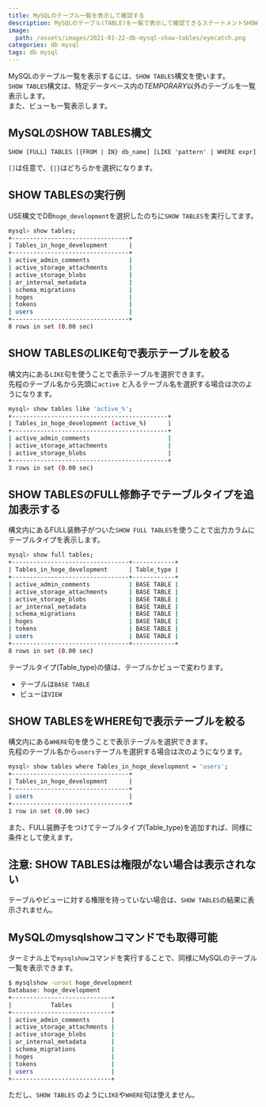```yaml
---
title: MySQLのテーブル一覧を表示して確認する
description: MySQLのテーブル(TABLE)を一覧で表示して確認できるステートメントSHOW TABLESについて簡単な使い方や詳細な使い方、注意事項についてまとめてます。
image:
  path: /assets/images/2021-01-22-db-mysql-show-tables/eyecatch.png
categories: db mysql
tags: db mysql
---
```

MySQLのテーブル一覧を表示するには、`SHOW TABLES`構文を使います。  
`SHOW TABLES`構文は、特定データベース内の*TEMPORARY*以外のテーブルを一覧表示します。  
また、ビューも一覧表示します。

## MySQLのSHOW TABLES構文
`SHOW [FULL] TABLES [{FROM | IN} db_name] [LIKE 'pattern' | WHERE expr]`

`[]`は任意で、`{|}`はどちらかを選択になります。

## SHOW TABLESの実行例
USE構文でDB`hoge_development`を選択したのちに`SHOW TABLES`を実行してます。

```sh
mysql> show tables;
+---------------------------------+
| Tables_in_hoge_development      |
+---------------------------------+
| active_admin_comments           |
| active_storage_attachments      |
| active_storage_blobs            |
| ar_internal_metadata            |
| schema_migrations               |
| hoges                           |
| tokens                          |
| users                           |
+---------------------------------+
8 rows in set (0.00 sec)
```

## SHOW TABLESのLIKE句で表示テーブルを絞る

構文内にある`LIKE`句を使うことで表示テーブルを選択できます。  
先程のテーブル名から先頭に`active` と入るテーブル名を選択する場合は次のようになります。

```sh
mysql> show tables like 'active_%';
+--------------------------------------------+
| Tables_in_hoge_development (active_%)      |
+--------------------------------------------+
| active_admin_comments                      |
| active_storage_attachments                 |
| active_storage_blobs                       |
+--------------------------------------------+
3 rows in set (0.00 sec)
```

## SHOW TABLESのFULL修飾子でテーブルタイプを追加表示する

構文内にあるFULL装飾子がついた`SHOW FULL TABLES`を使うことで出力カラムにテーブルタイプを表示します。

```sh
mysql> show full tables;
+---------------------------------+------------+
| Tables_in_hoge_development      | Table_type |
+---------------------------------+------------+
| active_admin_comments           | BASE TABLE |
| active_storage_attachments      | BASE TABLE |
| active_storage_blobs            | BASE TABLE |
| ar_internal_metadata            | BASE TABLE |
| schema_migrations               | BASE TABLE |
| hoges                           | BASE TABLE |
| tokens                          | BASE TABLE |
| users                           | BASE TABLE |
+---------------------------------+------------+
8 rows in set (0.00 sec)
```

テーブルタイプ(Table_type)の値は、テーブルかビューで変わります。
- テーブルは`BASE TABLE`
- ビューは`VIEW`

## SHOW TABLESをWHERE句で表示テーブルを絞る

構文内にある`WHERE`句を使うことで表示テーブルを選択できます。  
先程のテーブル名から`users`テーブルを選択する場合は次のようになります。

```sh
mysql> show tables where Tables_in_hoge_development = 'users';
+---------------------------------+
| Tables_in_hoge_development      |
+---------------------------------+
| users                           |
+---------------------------------+
1 row in set (0.00 sec)
```
また、FULL装飾子をつけてテーブルタイプ(Table_type)を追加すれば、同様に条件として使えます。

## 注意: SHOW TABLESは権限がない場合は表示されない
テーブルやビューに対する権限を持っていない場合は、`SHOW TABLES`の結果に表示されません。

## MySQLのmysqlshowコマンドでも取得可能
ターミナル上で`mysqlshow`コマンドを実行することで、同様にMySQLのテーブル一覧を表示できます。

```sh
$ mysqlshow -uroot hoge_development
Database: hoge_development
+----------------------------+
|           Tables           |
+----------------------------+
| active_admin_comments      |
| active_storage_attachments |
| active_storage_blobs       |
| ar_internal_metadata       |
| schema_migrations          |
| hoges                      |
| tokens                     |
| users                      |
+----------------------------+
```

ただし、`SHOW TABLES` のように`LIKE`や`WHERE`句は使えません。
